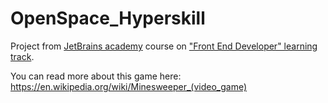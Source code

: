 # OpenSpace_Hyperskill
Project from [JetBrains academy](https://www.jetbrains.com/academy/) course on ["Front End Developer" learning track](https://hyperskill.org/tracks/5?_gl=1%2avtb9k4%2a_ga%2aMTIzMDYyOTA5OS4xNjIwOTgwOTQ0%2a_ga_V0XZL7QHEB%2aMTYyMzY2NjkxNC40LjEuMTYyMzY2NzU0Mi4w&_ga=2.23140664.323523152.1623666914-1230629099.1620980944).

You can read more about this game here: https://en.wikipedia.org/wiki/Minesweeper_(video_game)
